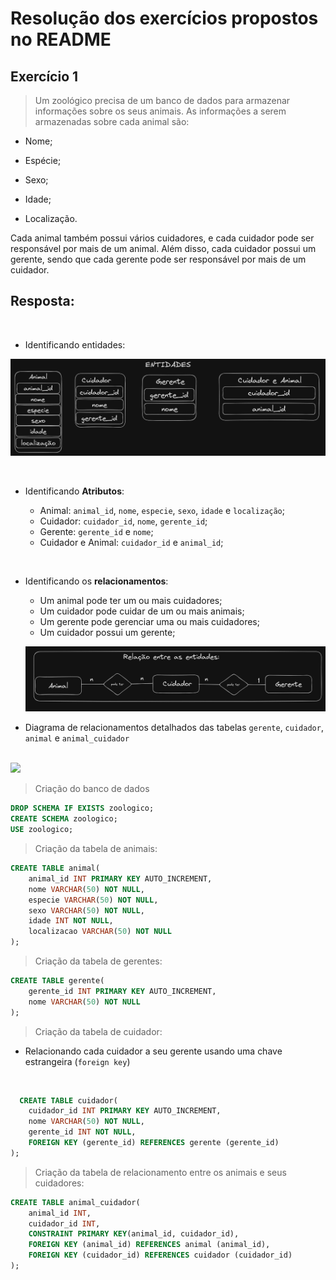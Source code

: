 # Resolução dos exercícios propostos no README

## Exercício 1
> Um zoológico precisa de um banco de dados para armazenar informações sobre os seus animais. As informações a serem armazenadas sobre cada animal são:

 - Nome;

 - Espécie;

 - Sexo;

 - Idade;

 - Localização.

Cada animal também possui vários cuidadores, e cada cuidador pode ser responsável por mais de um animal. Além disso, cada cuidador possui um gerente, sendo que cada gerente pode ser responsável por mais de um cuidador.

## Resposta:

<br>

- Identificando entidades:  

![entidades](images/entidades.png)  

<br>

- Identificando **Atributos**:

  - Animal: `animal_id`, `nome`, `especie`, `sexo`, `idade` e `localização`;
  - Cuidador: `cuidador_id`, `nome`, `gerente_id`;
  - Gerente: `gerente_id` e `nome`;
  - Cuidador e Animal: `cuidador_id` e `animal_id`;

<br>

- Identificando os **relacionamentos**:
  - Um animal pode ter um ou mais cuidadores;
  - Um cuidador pode cuidar de um ou mais animais;
  - Um gerente pode gerenciar uma ou mais cuidadores;
  - Um cuidador possui um gerente;

  ![entidades](images/relacionamentos.png) 


- Diagrama de relacionamentos detalhados das tabelas `gerente`, `cuidador`, `animal` e `animal_cuidador`
<br>  
  <img src="https://content-assets.betrybe.com/prod/Diagrama%20de%20relacionamentos%20detalhados%20das%20tabelas%20gerente,%20cuidador,%20animal%20e%20animal_cuidador.png">  

<br> 


> Criação do banco de dados
```SQL
DROP SCHEMA IF EXISTS zoologico;
CREATE SCHEMA zoologico;
USE zoologico;
```

> Criação da tabela de animais:
```SQL
CREATE TABLE animal(
    animal_id INT PRIMARY KEY AUTO_INCREMENT,
    nome VARCHAR(50) NOT NULL,
    especie VARCHAR(50) NOT NULL,
    sexo VARCHAR(50) NOT NULL,
    idade INT NOT NULL,
    localizacao VARCHAR(50) NOT NULL
);
```

> Criação da tabela de gerentes:
```SQL
CREATE TABLE gerente(
    gerente_id INT PRIMARY KEY AUTO_INCREMENT,
    nome VARCHAR(50) NOT NULL
);
```

> Criação da tabela de cuidador:
  - Relacionando cada cuidador a seu gerente usando uma chave estrangeira (`foreign key`)

<br> 

```SQL
  CREATE TABLE cuidador(
    cuidador_id INT PRIMARY KEY AUTO_INCREMENT,
    nome VARCHAR(50) NOT NULL,
    gerente_id INT NOT NULL,
    FOREIGN KEY (gerente_id) REFERENCES gerente (gerente_id)
);
```

> Criação da tabela de relacionamento entre os animais e seus cuidadores:
```SQL
CREATE TABLE animal_cuidador(
    animal_id INT,
    cuidador_id INT,
    CONSTRAINT PRIMARY KEY(animal_id, cuidador_id),
    FOREIGN KEY (animal_id) REFERENCES animal (animal_id),
    FOREIGN KEY (cuidador_id) REFERENCES cuidador (cuidador_id)
);
```